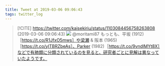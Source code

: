 ```yaml
---
title: Tweet at 2019-03-06 09:06:43
tags: twitter_log
---
```


> [!CITE] https://twitter.com/kaisekiriu/status/1103084456758263808 (2019-03-06 09:06:43)
> ![](https://twitter.com/kaisekiriu/status/1103084456758263808)
> @moritami87 もっとも、平坂 (1912)［https://t.co/R1JfxO5mws］や梁瀬 &amp; 阪本 (1965)［https://t.co/yITBRZbeAs］、Parker (1982)［https://t.co/9vndlMYt8X］などで有肺類に分類されているのを見ると、研究者ごとに見解は異なっていたようです。
